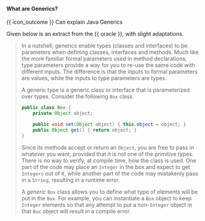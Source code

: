 <div id="title">

#### What are Generics?

</div>

<span id="prereqs"></span>

<span id="outcomes">{{ icon_outcome }} Can explain Java Generics</span>

<div id="body">

Given below is an extract from the {{ oracle }}, with slight adaptations.

<blockquote>

In a nutshell, generics enable types (classes and interfaces) to be parameters when defining classes, interfaces and methods. Much like the more familiar formal parameters used in method declarations, type parameters provide a way for you to re-use the same code with different inputs. The difference is that the inputs to formal parameters are values, while the inputs to type parameters are types.

A generic type is a generic class or interface that is parameterized over types. Consider the following `Box` class.

```java
public class Box {
    private Object object;

    public void set(Object object) { this.object = object; }
    public Object get() { return object; }
}
```

Since its methods accept or return an `Object`, you are free to pass in whatever you want, provided that it is not one of the primitive types. There is no way to verify, at compile time, how the class is used. One part of the code may place an `Integer` in the box and expect to get `Integers` out of it, while another part of the code may mistakenly pass in a `String`, resulting in a runtime error.

A _generic_ `Box` class allows you to define what type of elements will be put in the `Box`. For example, you can instantiate a `Box` object to keep `Integer` elements so that any attempt to put a non-`Integer` object in that `Box` object will result in a compile error.


</blockquote>

</div>

<div id="extras">
</div>